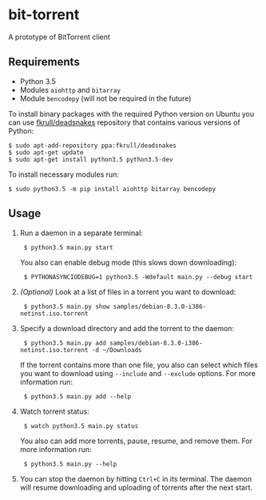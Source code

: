 bit-torrent
===========

A prototype of BitTorrent client

Requirements
------------

* Python 3.5
* Modules `aiohttp` and `bitarray`
* Module `bencodepy` (will not be required in the future)

To install binary packages with the required Python version on Ubuntu you can use
[fkrull/deadsnakes](https://launchpad.net/~fkrull/+archive/ubuntu/deadsnakes) repository that contains various
versions of Python:

    $ sudo apt-add-repository ppa:fkrull/deadsnakes
    $ sudo apt-get update
    $ sudo apt-get install python3.5 python3.5-dev

To install necessary modules run:

    $ sudo python3.5 -m pip install aiohttp bitarray bencodepy

Usage
-----

1. Run a daemon in a separate terminal:

        $ python3.5 main.py start

    You also can enable debug mode (this slows down downloading):

        $ PYTHONASYNCIODEBUG=1 python3.5 -Wdefault main.py --debug start

2. *(Optional)* Look at a list of files in a torrent you want to download:

        $ python3.5 main.py show samples/debian-8.3.0-i386-netinst.iso.torrent

3. Specify a download directory and add the torrent to the daemon:

        $ python3.5 main.py add samples/debian-8.3.0-i386-netinst.iso.torrent -d ~/Downloads

    If the torrent contains more than one file, you also can select which files you want to download
    using `--include` and `--exclude` options. For more information run:

        $ python3.5 main.py add --help

4. Watch torrent status:

        $ watch python3.5 main.py status

    You also can add more torrents, pause, resume, and remove them. For more information run:

        $ python3.5 main.py --help

5. You can stop the daemon by hitting `Ctrl+C` in its terminal.
The daemon will resume downloading and uploading of torrents after the next start.

